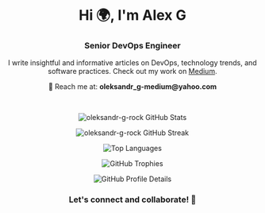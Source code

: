 <h1 align="center">Hi 🌍, I'm Alex G</h1>
<h3 align="center">Senior DevOps Engineer</h3>

<p align="center">
  I write insightful and informative articles on DevOps, technology trends, and software practices. Check out my work on <a href="https://oleksandrg.medium.com/">Medium</a>.
</p>

<p align="center">
  📧 Reach me at: <strong>oleksandr_g-medium@yahoo.com</strong>
</p>

<p align="center">&nbsp;</p>

<p align="center">
  <img src="https://github-readme-stats.vercel.app/api?username=oleksandr-g-rock&show_icons=true&theme=radical" alt="oleksandr-g-rock GitHub Stats" />
</p>

<p align="center">
  <img src="https://github-readme-streak-stats.herokuapp.com/?user=oleksandr-g-rock&theme=dark" alt="oleksandr-g-rock GitHub Streak" />
</p>

<p align="center">
  <img src="https://github-readme-stats.vercel.app/api/top-langs/?username=oleksandr-g-rock&layout=compact&theme=vision-friendly-dark" alt="Top Languages" />
</p>

<p align="center">
  <img src="https://github-profile-trophy.vercel.app/?username=oleksandr-g-rock&theme=algolia" alt="GitHub Trophies" />
</p>

<p align="center">
  <img src="https://github-profile-summary-cards.vercel.app/api/cards/profile-details?username=oleksandr-g-rock&theme=vue" alt="GitHub Profile Details" />
</p>

<h3 align="center">Let's connect and collaborate! 🚀</h3>

